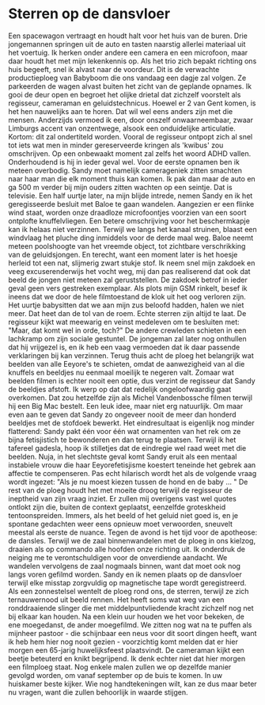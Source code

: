 # Sterren op de dansvloer

Een spacewagon vertraagt en houdt halt voor het huis van de buren. Drie jongemannen springen uit de auto en tasten naarstig allerlei materiaal uit het voertuig. Ik herken onder andere een camera en een microfoon, maar daar houdt het met mijn lekenkennis op. Als het trio zich bepakt richting ons huis begeeft, snel ik alvast naar de voordeur. Dit is de verwachte productieploeg van Babyboom die ons vandaag een dagje zal volgen. Ze parkeerden de wagen alvast buiten het zicht van de geplande opnames.
Ik gooi de deur open en begroet het olijke drietal dat zichzelf voorstelt als regisseur, cameraman en geluidstechnicus. Hoewel er 2 van Gent komen, is het hen nauwelijks aan te horen. Dat wil wel eens anders zijn met die mensen. Anderzijds vermoed ik een, door onszelf onwaarneembaar, zwaar Limburgs accent van onzentwege, alsook een onduidelijke articulatie. Kortom: dit zal ondertiteld worden.
Vooral de regisseur ontpopt zich al snel tot iets wat men in minder gereserveerde kringen als 'kwibus' zou omschrijven. Op een onbewaakt moment zal zelfs het woord ADHD vallen. Onderhoudend is hij in ieder geval wel.
Voor de eerste opnamen ben ik meteen overbodig. Sandy moet namelijk camerageniek zitten smachten naar haar man die elk moment thuis kan komen. Ik pak dan maar de auto en ga 500 m verder bij mijn ouders zitten wachten op een seintje. Dat is televisie.
Een half uurtje later, na mijn blijde intrede, nemen Sandy en ik het geregisseerde besluit met Baloe te gaan wandelen. Aangezien er een flinke wind staat, worden onze draadloze microfoontjes voorzien van een soort ontplofte knuffelvliegen. Een betere omschrijving voor het beschermkapje kan ik helaas niet verzinnen. Terwijl we langs het kanaal struinen, blaast een windvlaag het pluche ding inmiddels voor de derde maal weg. Baloe neemt meteen poolshoogte van het vreemde object, tot zichtbare verschrikking van de geluidsjongen. En terecht, want een moment later is het hoesje herleid tot een nat, slijmerig zwart stukje stof. Ik neem snel mijn zakdoek en veeg excuserenderwijs het vocht weg, mij dan pas realiserend dat ook dat beeld de jongen niet meteen zal geruststellen. De zakdoek betrof in ieder geval geen vers gestreken exemplaar.
Als plots mijn GSM rinkelt, besef ik ineens dat we door de hele filmtoestand de klok uit het oog verloren zijn. Het uurtje babysitten dat we aan mijn zus beloofd hadden, halen we niet meer. Dat heet dan de tol van de roem. Echte sterren zijn altijd te laat. De regisseur kijkt wat meewarig en veinst medeleven om te besluiten met: "Maar, dat komt wel in orde, toch?" De andere crewleden schieten in een lachkramp om zijn sociale gestuntel. De jongeman zal later nog onthullen dat hij vrijgezel is, en ik heb een vaag vermoeden dat ik daar passende verklaringen bij kan verzinnen.
Terug thuis acht de ploeg het belangrijk wat beelden van alle Eeyore's te schieten, omdat de aanwezigheid van al die knuffels en beeldjes nu eenmaal moeilijk te negeren valt. Zomaar wat beelden filmen is echter nooit een optie, dus verzint de regisseur dat Sandy de beeldjes afstoft. Ik werp op dat dat redelijk ongeloofwaardig gaat overkomen. Dat zou hetzelfde zijn als Michel Vandenbossche filmen terwijl hij een Big Mac bestelt. Een leuk idee, maar niet erg natuurlijk. Om maar even aan te geven dat Sandy zo ongeveer nooit de meer dan honderd beeldjes met de stofdoek bewerkt. Het eindresultaat is eigenlijk nog minder flatterend: Sandy pakt één voor één wat ornamenten van het rek om ze bijna fetisjistich te bewonderen en dan terug te plaatsen. Terwijl ik het tafereel gadesla, hoop ik stilletjes dat de eindregie wel raad weet met die beelden. Nuja, in het slechtste geval komt Sandy eruit als een mentaal instabiele vrouw die haar Eeyorefetisjisme koestert teneinde het gebrek aan affectie te compenseren.
Pas echt hilarisch wordt het als de volgende vraag wordt ingezet: "Als je nu moest kiezen tussen de hond en de baby ... " De rest van de ploeg houdt het met moeite droog terwijl de regisseur de ineptheid van zijn vraag inziet. Er zullen mij overigens vast wel quotes ontlokt zijn die, buiten de context geplaatst, eenzelfde groteskheid tentoonspreiden. Immers, als het beeld of het geluid niet goed is, en je spontane gedachten weer eens opnieuw moet verwoorden, sneuvelt meestal als eerste de nuance.
Tegen de avond is het tijd voor de apotheose: de dansles. Terwijl we de zaal binnenwandelen met de ploeg in ons kielzog, draaien als op commando alle hoofden onze richting uit. Ik onderdruk de neiging me te verontschuldigen voor de onverdiende aandacht. We wandelen vervolgens de zaal nogmaals binnen, want dat moet ook nog langs voren gefilmd worden.
Sandy en ik nemen plaats op de dansvloer terwijl elke misstap zorgvuldig op magnetische tape wordt geregistreerd. Als een zonnestelsel wentelt de ploeg rond ons, de sterren, terwijl ze zich ternauwernood uit beeld rennen. Het heeft soms wat weg van een ronddraaiende slinger die met middelpuntvliedende kracht zichzelf nog net bij elkaar kan houden.
Na een klein uur houden we het voor bekeken, de ene moegedanst, de ander moegefilmd. We zitten nog wat na te puffen als mijnheer pastoor - die schijnbaar een neus voor dit soort dingen heeft, want ik heb hem hier nog nooit gezien - voorzichtig komt melden dat er hier morgen een 65-jarig huwelijksfeest plaatsvindt. De cameraman kijkt een beetje beteuterd en knikt begrijpend. Ik denk echter niet dat hier morgen een filmploeg staat.
Nog enkele malen zullen we op dezelfde manier gevolgd worden, om vanaf september op de buis te komen. In uw huiskamer beste kijker. Wie nog handtekeningen wilt, kan ze dus maar beter nu vragen, want die zullen behoorlijk in waarde stijgen.